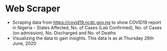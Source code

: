 # Web Scraper
* Scraping data from https://covid19.ncdc.gov.ng to show COVID19 report in Nigeria - States Affected, No. of Cases (Lab Confirmed), No. of Cases (on admission), No. Discharged and No. of Deaths
* Visualizing the data to gain insights.
This data is as at Thursday 26th June, 2020 